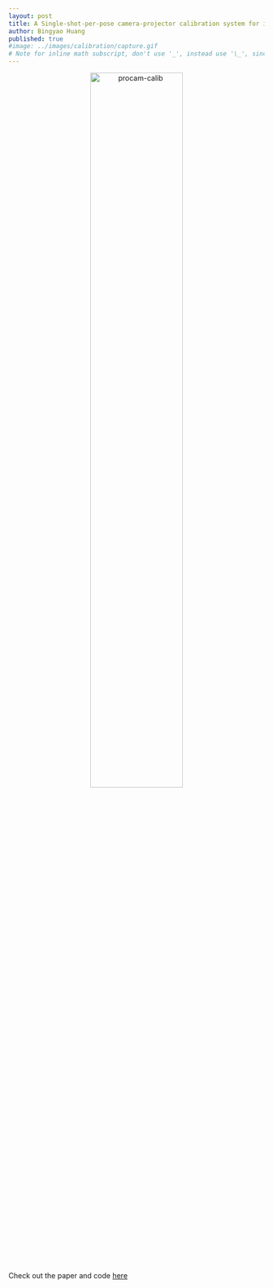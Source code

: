 ```yaml
---
layout: post
title: A Single-shot-per-pose camera-projector calibration system for imperfect planar targets
author: Bingyao Huang
published: true
#image: ../images/calibration/capture.gif   
# Note for inline math subscript, don't use '_', instead use '\_', since Markdown interpret it as italic.
---
```

<p align="center"><img src="https://raw.githubusercontent.com/BingyaoHuang/single-shot-pro-cam-calib/master/doc/reconstruct.png" alt="procam-calib" width="60%"/></p>

Check out the paper and code [here](https://github.com/BingyaoHuang/single-shot-pro-cam-calib)
